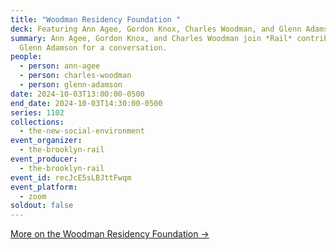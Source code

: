 ```yaml
---
title: "Woodman Residency Foundation "
deck: Featuring Ann Agee, Gordon Knox, Charles Woodman, and Glenn Adamson
summary: Ann Agee, Gordon Knox, and Charles Woodman join *Rail* contributor
  Glenn Adamson for a conversation.
people:
  - person: ann-agee
  - person: charles-woodman
  - person: glenn-adamson
date: 2024-10-03T13:00:00-0500
end_date: 2024-10-03T14:30:00-0500
series: 1102
collections:
  - the-new-social-environment
event_organizer:
  - the-brooklyn-rail
event_producer:
  - the-brooklyn-rail
event_id: recJcE5sLBJttFwqm
event_platform:
  - zoom
soldout: false
---
```

[M﻿ore on the Woodman Residency Foundation →](https://wrf-art.org/)